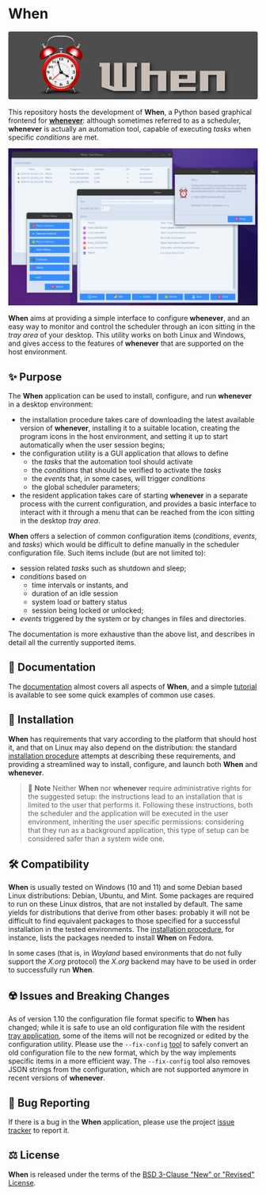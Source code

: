 # When

![HeaderImage](support/docs/graphics/when_banner.png)

This repository hosts the development of **When**, a Python based graphical frontend for [**whenever**](https://github.com/almostearthling/whenever): although sometimes referred to as a scheduler, **whenever** is actually an automation tool, capable of executing _tasks_ when specific _conditions_ are met.

![MainWindow](support/docs/graphics/when-application.png)

**When** aims at providing a simple interface to configure **whenever**, and an easy way to monitor and control the scheduler through an icon sitting in the _tray area_ of your desktop. This utility works on both Linux and Windows, and gives access to the features of **whenever** that are supported on the host environment.


## :sparkles: Purpose

The **When** application can be used to install, configure, and run **whenever** in a desktop environment:

* the installation procedure takes care of downloading the latest available version of **whenever**, installing it to a suitable location, creating the program icons in the host environment, and setting it up to start automatically when the user session begins;
* the configuration utility is a GUI application that allows to define
  * the _tasks_ that the automation tool should activate
  * the _conditions_ that should be verified to activate the _tasks_
  * the _events_ that, in some cases, will trigger _conditions_
  * the global scheduler parameters;
* the resident application takes care of starting **whenever** in a separate process with the current configuration, and provides a basic interface to interact with it through a menu that can be reached from the icon sitting in the desktop _tray area_.

**When** offers a selection of common configuration items (_conditions_, _events_, and _tasks_) which would be difficult to define manually in the scheduler configuration file. Such items include (but are not limited to):

* session related _tasks_ such as shutdown and sleep;
* _conditions_ based on
  * time intervals or instants, and
  * duration of an idle session
  * system load or battery status
  * session being locked or unlocked;
* _events_ triggered by the system or by changes in files and directories.

The documentation is more exhaustive than the above list, and describes in detail all the currently supported items.


## :book: Documentation

The [documentation](https://almostearthling.github.io/when-command/) almost covers all aspects of **When**, and a simple [tutorial](https://almostearthling.github.io/when-command/tutorial.html) is available to see some quick examples of common use cases.


## :floppy_disk: Installation

**When** has requirements that vary according to the platform that should host it, and that on Linux may also depend on the distribution: the standard [installation procedure](https://almostearthling.github.io/when-command/install.html) attempts at describing these requirements, and providing a streamlined way to install, configure, and launch both **When** and **whenever**.

> :bell: **Note**
> Neither **When** nor **whenever** require administrative rights for the suggested setup: the instructions lead to an installation that is limited to the user that performs it. Following these instructions, both the scheduler and the application will be executed in the user environment, inheriting the user specific permissions: considering that they run as a background application, this type of setup can be considered safer than a system wide one.


## :hammer_and_wrench: Compatibility

**When** is usually tested on Windows (10 and 11) and some Debian based Linux distributions: Debian, Ubuntu, and Mint. Some packages are required to run on these Linux distros, that are not installed by default. The same yields for distributions that derive from other bases: probably it will not be difficult to find equivalent packages to those specified for a successful installation in the tested environments. The [installation procedure](https://almostearthling.github.io/when-command/install.html), for instance, lists the packages needed to install **When** on Fedora.

In some cases (that is, in _Wayland_ based environments that do not fully support the _X.org_ protocol) the _X.org_ backend may have to be used in order to successfully run **When**.


## :radioactive: Issues and Breaking Changes

As of version 1.10 the configuration file format specific to **When** has changed; while it is safe to use an old configuration file with the resident [tray application](https://almostearthling.github.io/when-command/tray.html), some of the items will not be recognized or edited by the configuration utility. Please use the `--fix-config` [tool](https://almostearthling.github.io/when-command/cli.html#toolbox) to safely convert an old configuration file to the new format, which by the way implements specific items in a more efficient way. The `--fix-config` tool also removes JSON strings from the configuration, which are not supported anymore in recent versions of **whenever**.


## :lady_beetle: Bug Reporting

If there is a bug in the **When** application, please use the project [issue tracker](https://github.com/almostearthling/when-command/issues) to report it.


## :balance_scale: License

**When** is released under the terms of the [BSD 3-Clause "New" or "Revised" License](LICENSE).
